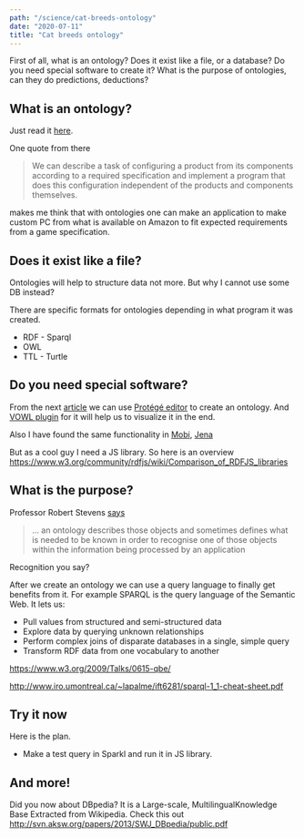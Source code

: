 ```yaml
---
path: "/science/cat-breeds-ontology"
date: "2020-07-11"
title: "Cat breeds ontology"
---
```


First of all, what is an ontology? Does it exist like a file, or a database? Do you need special software to create it? What is the purpose of ontologies, can they do predictions, deductions?

## What is an ontology?

Just read it [here](https://medium.com/sciforce/ontologies-and-semantic-annotation-part-1-what-is-an-ontology-1de10caf2c77).

One quote from there

> We can describe a task of configuring a product from its components according to a required specification and implement a program that does this configuration independent of the products and components themselves.

makes me think that with ontologies one can make an application to make custom PC from what is available on Amazon to fit expected requirements from a game specification.

## Does it exist like a file?

Ontologies will help to structure data not more. But why I cannot use some DB instead?

There are specific formats for ontologies depending in what program it was created.

- RDF - Sparql
- OWL
- TTL - Turtle

## Do you need special software?

From the next [article](https://medium.com/@vindulajayawardana/ontology-generation-and-visualization-with-prot%C3%A9g%C3%A9-6df0af9955e0) we can use [Protégé editor](https://protege.stanford.edu/products.php#desktop-protege) to create an ontology. And [VOWL plugin](http://vowl.visualdataweb.org/protegevowl.html) for it will help us to visualize it in the end. 

Also I have found the same functionality in [Mobi](https://mobi.inovexcorp.com/features/#download), [Jena](https://jena.apache.org/tutorials/sparql_optionals.html)

But as a cool guy I need a JS library. So here is an overview https://www.w3.org/community/rdfjs/wiki/Comparison_of_RDFJS_libraries

## What is the purpose?

Professor Robert Stevens [says](http://www.cs.man.ac.uk/~stevensr/menupages/background.php)

> ... an ontology describes those objects and sometimes defines what is needed to be known in order to recognise one of those objects within the information being processed by an application

Recognition you say?

After we create an ontology we can use a query language to finally get benefits from it. For example SPARQL is the query language of the Semantic Web. It lets us:

- Pull values from structured and semi-structured data
- Explore data by querying unknown relationships
- Perform complex joins of disparate databases in a single, simple query
- Transform RDF data from one vocabulary to another

https://www.w3.org/2009/Talks/0615-qbe/

http://www.iro.umontreal.ca/~lapalme/ift6281/sparql-1_1-cheat-sheet.pdf



## Try it now

Here is the plan.

- Make a test query in Sparkl and run it in JS library.


## And more!

Did you now about DBpedia? It is a Large-scale, MultilingualKnowledge Base Extracted from Wikipedia. Check this out http://svn.aksw.org/papers/2013/SWJ_DBpedia/public.pdf